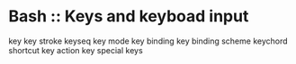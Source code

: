 # Bash :: Keys and keyboad input

key
key stroke
keyseq
key mode
key binding
key binding scheme
keychord
shortcut key
action key
special keys
